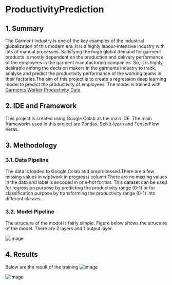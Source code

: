 # ProductivityPrediction
## 1. Summary
The Garment Industry is one of the key examples of the industrial globalization of this modern era. It is a highly labour-intensive industry with lots of manual processes. Satisfying the huge global demand for garment products is mostly dependent on the production and delivery performance of the employees in the garment manufacturing companies. So, it is highly desirable among the decision makers in the garments industry to track, analyse and predict the productivity performance of the working teams in their factories.The aim of this project is to create a regression deep learning model to predict the productivity of employees. The model is trained with [Garments Worker Productivity Data](https://archive.ics.uci.edu/ml/datasets/Productivity+Prediction+of+Garment+Employees).

## 2. IDE and Framework
This project is created using Google Colab as the main IDE. The main frameworks used in this project are Pandas, Scikit-learn and TensorFlow Keras.

## 3. Methodology
### 3.1. Data Pipeline
The data is loaded to Google Colab and preprocessed.There are a few missing values in wip(work in progress) column There are no missing values in the data and label is encoded in one-hot format. This dataset can be used for regression purpose by predicting the productivity range (0-1) or for classification purpose by transforming the productivity range (0-1) into different classes.

### 3.2. Model Pipeline
The structure of the model is fairly simple. Figure below shows the structure of the model. There are 2 layers and 1 output layer.

![image](https://user-images.githubusercontent.com/63838426/175105722-e04c5a24-a415-4300-81ae-18ebbc8c485a.png)
## 4. Results
Below are the result of the training
![image](https://user-images.githubusercontent.com/63838426/175105693-73ff7e88-d293-4bf4-919e-0542824c4044.png)

![image](https://user-images.githubusercontent.com/63838426/175105709-98d32452-e5da-4d7e-b25f-86b479d50ecb.png)


